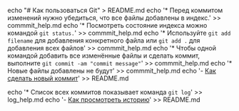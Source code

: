 echo "# Как пользоваться Git" > README.md 
echo '* Перед коммитом изменений нужно убедиться, что все файлы добавлены в индекс.' >> commmit_help.md
echo '* Посмотреть состояние индекса можно командой `git status.`' >> commmit_help.md
echo '* Используйте `git add filename` для добавления конкретного файла или `git add .` для добавления всех файлов' >> commmit_help.md
echo '* Чтобы одной командой добавить все изменённые файлы и сделать коммит, выполните `git commit -am "commit message"`' >> commmit_help.md
echo '* Новые файлы добавлены не будут' >> commmit_help.md
echo '- [Как сделать новый коммит](./commmit_help.md)' >> README.md

echo '* Список всех коммитов показывает команда `git log`' >> log_help.md
echo '- [Как просмотреть историю](./log_help.md)' >> README.md

